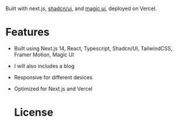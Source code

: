 <div align="center">
<!-- <img alt="Portfolio" src="https://github.com/shubhamsinha21/showcase_me" width="90%"> -->
</div>

<!-- # Portfolio [![Deploy with Vercel](https://vercel.com/button)](https://vercel.com/new/clone?repository-url=https%3A%2F%2Fgithub.com%2Fdillionverma%2Fportfolio) -->

Built with next.js, [shadcn/ui](https://ui.shadcn.com/), and [magic ui](https://magicui.design/), deployed on Vercel.

# Features

- Built using Next.js 14, React, Typescript, Shadcn/UI, TailwindCSS, Framer Motion, Magic UI
- I will also includes a blog
- Responsive for different devices
- Optimized for Next.js and Vercel

  # License

<!-- Licensed under the [MIT license](https://github.com/dillionverma/portfolio/blob/main/LICENSE.md). -->
